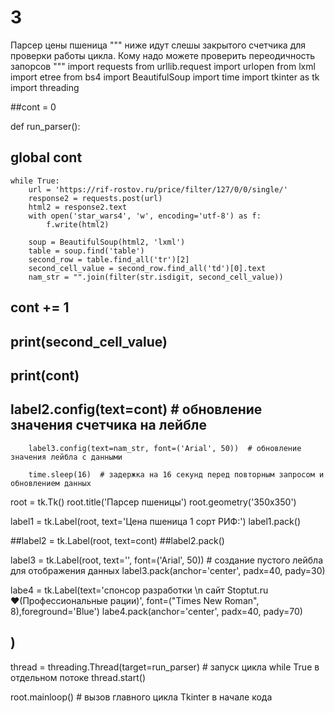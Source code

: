 # 3
Парсер цены пшеница 
""" ниже идут слешы закрытого счетчика для проверки работы цикла. Кому надо можете проверить переодичность запорсов """
import requests
from urllib.request import urlopen
from lxml import etree
from bs4 import BeautifulSoup
import time
import tkinter as tk
import threading

##cont = 0

def run_parser():
##    global cont 

    while True:
        url = 'https://rif-rostov.ru/price/filter/127/0/0/single/'
        response2 = requests.post(url)
        html2 = response2.text
        with open('star_wars4', 'w', encoding='utf-8') as f:
            f.write(html2)

        soup = BeautifulSoup(html2, 'lxml')
        table = soup.find('table')
        second_row = table.find_all('tr')[2]
        second_cell_value = second_row.find_all('td')[0].text
        nam_str = "".join(filter(str.isdigit, second_cell_value))
    

##        cont += 1

##        print(second_cell_value)
##        print(cont)

##        label2.config(text=cont)  # обновление значения счетчика на лейбле

        label3.config(text=nam_str, font=('Arial', 50))  # обновление значения лейбла с данными

        time.sleep(16)  # задержка на 16 секунд перед повторным запросом и обновлением данных

root = tk.Tk()
root.title('Парсер пшеницы')
root.geometry('350x350')

label1 = tk.Label(root, text='Цена пшеница 1 сорт РИФ:')
label1.pack()

##label2 = tk.Label(root, text=cont)
##label2.pack()

label3 = tk.Label(root, text='', font=('Arial', 50))  # создание пустого лейбла для отображения данных
label3.pack(anchor='center', padx=40, pady=30)

labe4 = tk.Label(text='спонсор разработки \n    сайт Stoptut.ru ♥(Профессиональные рации)', font=("Times New Roman", 8),foreground='Blue')
labe4.pack(anchor='center', padx=40, pady=70)
##        ) 

thread = threading.Thread(target=run_parser)  # запуск цикла while True в отдельном потоке
thread.start()

root.mainloop()  # вызов главного цикла Tkinter в начале кода
